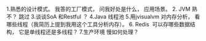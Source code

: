 1.熟悉的设计模式。
我答的工厂模式， 问我好处是什么， 应用场景。
2. JVM 熟不？
跳过
3.谈谈SoA 和Restful ？
4.Java 线程池
5.用jvisualvm 对内存分析， 看哪些线程（我简历上提到我用这个工具分析内存）。
6. Redis  可以存哪些数据结构， 它是单线程还是多线程？
7.生产环境 慢如何处理？
